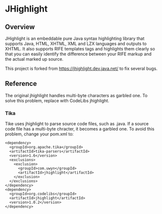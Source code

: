 JHighlight
==================

## Overview

JHighlight is an embeddable pure Java syntax highlighting library that supports Java, HTML, XHTML, XML and LZX languages and outputs to XHTML.
It also supports RIFE templates tags and highlights them clearly so that you can easily identify the difference between your RIFE markup and the actual marked up source.

This project is forked from https://jhighlight.dev.java.net/ to fix several bugs.

## Reference

The original jhighlight handles multi-byte characters as garbled one. To solve this problem, replace with CodeLibs jhighlight.

### Tika

Tike uses jhighlight to parse source code files, such as .java.
If a source code file has a multi-byte chracter, it becomes a garbled one.
To avoid this problem, change your pom.xml to:

    <dependency>
      <groupId>org.apache.tika</groupId>
      <artifactId>tika-parsers</artifactId>
      <version>1.6</version>
      <exclusions>
        <exclusion>
          <groupId>com.uwyn</groupId>
          <artifactId>jhighlight</artifactId>
        </exclusion>
      </exclusions>
    </dependency>
    <dependency>
      <groupId>org.codelibs</groupId>
      <artifactId>jhighlight</artifactId>
      <version>1.0.2</version>
    </dependency>

